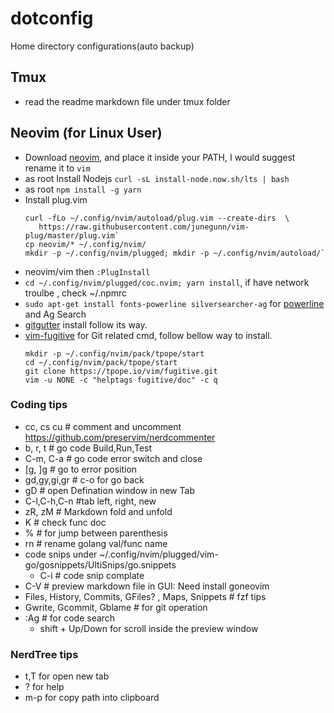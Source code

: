 # dotconfig

Home directory configurations(auto backup)

## Tmux

- read the readme markdown file under tmux folder

## Neovim (for Linux User)

- Download [neovim](https://github.com/neovim/neovim/wiki/Installing-Neovim), and place it inside your PATH, I would suggest rename it to `vim`
- as root Install Nodejs `curl -sL install-node.now.sh/lts | bash`
- as root `npm install -g yarn`
- Install plug.vim
	```
	curl -fLo ~/.config/nvim/autoload/plug.vim --create-dirs  \ 
	   https://raw.githubusercontent.com/junegunn/vim-plug/master/plug.vim`
	cp neovim/* ~/.config/nvim/
	mkdir -p ~/.config/nvim/plugged; mkdir -p ~/.config/nvim/autoload/`
	```
- neovim/vim then `:PlugInstall`
- `cd ~/.config/nvim/plugged/coc.nvim; yarn install`, if have network troulbe , check ~/.npmrc
- `sudo apt-get install fonts-powerline silversearcher-ag` for [powerline](https://github.com/powerline/fonts) and Ag Search
- [gitgutter](https://github.com/airblade/vim-gitgutter) install follow its way.
- [vim-fugitive](https://github.com/tpope/vim-fugitive) for Git related cmd, follow bellow way to install.
	```
	mkdir -p ~/.config/nvim/pack/tpope/start
	cd ~/.config/nvim/pack/tpope/start
	git clone https://tpope.io/vim/fugitive.git
	vim -u NONE -c "helptags fugitive/doc" -c q
	```

### Coding tips

- <leader>cc, <leader>cs <leader>cu  # comment and uncomment https://github.com/preservim/nerdcommenter
- <leader>b, r, t  # go code Build,Run,Test
- C-m, C-a # go code error switch and close
- [g, ]g   # go to error position
- gd,gy,gi,gr  # c-o for go back
- gD  # open Defination window in new Tab
- C-l,C-h,C-n  #tab left, right, new
- zR, zM  # Markdown fold and unfold
- K # check func doc
- % # for jump between parenthesis
- <leader>rn  # rename golang val/func name
- code snips under ~/.config/nvim/plugged/vim-go/gosnippets/UltiSnips/go.snippets
	- C-i # code snip complate
- C-V  # preview markdown file in GUI: Need install goneovim 
- Files, History, Commits, GFiles? , Maps, Snippets # fzf tips
- Gwrite, Gcommit, Gblame  # for git operation
- :Ag # for code search
	- shift + Up/Down for scroll inside the preview window

### NerdTree tips

- t,T for open new tab
- ? for help
- m-p for copy path into clipboard

